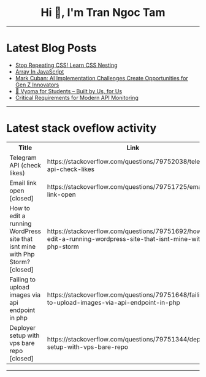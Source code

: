 <h1 align="center">Hi 👋, I'm Tran Ngoc Tam</h1>

---

# Latest Blog Posts 
<!-- BLOG-POST-LIST:START -->
- [Stop Repeating CSS! Learn CSS Nesting](https://dev.to/devshefali/stop-repeating-css-learn-css-nesting-2cb2)
- [Array In JavaScript](https://dev.to/bhuvanasri/array-in-javascript-387c)
- [Mark Cuban: AI Implementation Challenges Create Opportunities for Gen Z Innovators](https://dev.to/max_mayer/mark-cuban-ai-implementation-challenges-create-opportunities-for-gen-z-innovators-281g)
- [🚀 Vyoma for Students – Built by Us, for Us](https://dev.to/pjdeveloper896/vyoma-for-students-built-by-us-for-us-2lg0)
- [Critical Requirements for Modern API Monitoring](https://dev.to/catchpoint/critical-requirements-for-modern-api-monitoring-58o7)
<!-- BLOG-POST-LIST:END -->

---

# Latest stack oveflow activity
<table>
  <tr><th>Title</th><th>Link</th></tr>
  <!-- STACKOVERFLOW:START --><tr><td>Telegram API &lpar;check likes&rpar;</td><td>https://stackoverflow.com/questions/79752038/telegram-api-check-likes</td></tr><tr><td>Email link open [closed]</td><td>https://stackoverflow.com/questions/79751725/email-link-open</td></tr><tr><td>How to edit a running WordPress site that isnt mine with Php Storm? [closed]</td><td>https://stackoverflow.com/questions/79751692/how-to-edit-a-running-wordpress-site-that-isnt-mine-with-php-storm</td></tr><tr><td>Failing to upload images via api endpoint in php</td><td>https://stackoverflow.com/questions/79751648/failing-to-upload-images-via-api-endpoint-in-php</td></tr><tr><td>Deployer setup with vps bare repo [closed]</td><td>https://stackoverflow.com/questions/79751344/deployer-setup-with-vps-bare-repo</td></tr><!-- STACKOVERFLOW:END -->
</table>

---


